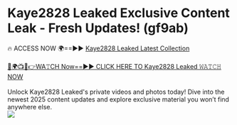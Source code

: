 # Kaye2828 Leaked Exclusive Content Leak - Fresh Updates! (gf9ab)

🔥 ACCESS NOW 🌍==►► <a href="https://tinyurl.com/kvy9nzfs" rel="nofollow">Kaye2828 Leaked Latest Collection</a>
<br><br>
[🔴🌍📺📱👉WA𝚃CH Now==►► CLICK HERE TO Kaye2828 Leaked 𝚆𝙰𝚃𝙲𝙷 NOW](https://tinyurl.com/kvy9nzfs)
<br><br>
Unlock Kaye2828 Leaked's private videos and photos today! Dive into the newest 2025 content updates and explore exclusive material you won’t find anywhere else.
<br>
<a href="https://tinyurl.com/kvy9nzfs" rel="nofollow" data-target="animated-image.originalLink"><img src="https://camo.githubusercontent.com/8a4f000d20f83aca3bf7ec5f350d767afa0574a8a352519fd8cfa583a6f93a33/68747470733a2f2f692e696d6775722e636f6d2f644a486b345a712e676966" data-canonical-src="https://i.imgur.com/dJHk4Zq.gif" style="max-width: 100%; display: inline-block;" data-target="animated-image.originalImage"></a>
<br>
